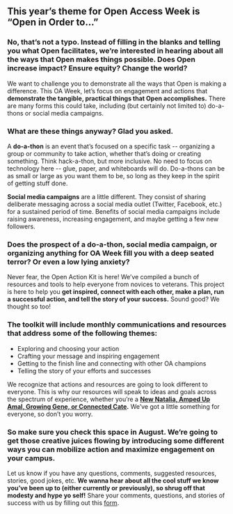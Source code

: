 ## This year’s theme for Open Access Week is “Open in Order to…” 

### No, that’s not a typo. Instead of filling in the blanks and telling you what Open facilitates, we’re interested in hearing about all the ways that Open makes things possible. Does Open increase impact? Ensure equity? Change the world?

We want to challenge you to demonstrate all the ways that Open is making a difference. This OA Week, let’s focus on engagement and actions that **demonstrate the tangible, practical things that Open accomplishes.** There are many forms this could take, including (but certainly not limited to) do-a-thons or social media campaigns. 

### What are these things anyway? Glad you asked. 

A **do-a-thon** is an event that’s focused on a specific task -- organizing a group or community to take action, whether that’s doing or creating something. Think hack-a-thon, but more inclusive. No need to focus on technology here -- glue, paper, and whiteboards will do. Do-a-thons can be as small or large as you want them to be, so long as they keep in the spirit of getting stuff done. 

**Social media campaigns** are a little different. They consist of sharing deliberate messaging across a social media outlet (Twitter, Facebook, etc.) for a sustained period of time. Benefits of social media campaigns include raising awareness, increasing engagement, and maybe getting a few new followers.

### Does the prospect of a do-a-thon, social media campaign, or organizing anything for OA Week fill you with a deep seated terror? Or even a low lying anxiety? 

Never fear, the Open Action Kit is here! We’ve compiled a bunch of resources and tools to help everyone from novices to veterans. This project is here to help you **get inspired, connect with each other, make a plan, run a successful action, and tell the story of your success.** Sound good? We thought so too!

### The toolkit will include monthly communications and resources that address some of the following themes:

* Exploring and choosing your action
* Crafting your message and inspiring engagement
* Getting to the finish line and connecting with other OA champions
* Telling the story of your efforts and successes

We recognize that actions and resources are going to look different to everyone. This is why our resources will speak to ideas and goals across the spectrum of experience, whether you’re a **[New Natalia, Amped Up Amal, Growing Gene, or Connected Cate](https://sparcopen.github.io/Open-Action-Kit/personas).** We’ve got a little something for everyone, so don’t you worry. 

### So make sure you check this space in August. We’re going to get those creative juices flowing by introducing some different ways you can mobilize action and maximize engagement on your campus. 

Let us know if you have any questions, comments, suggested resources, stories, good jokes, etc. **We wanna hear about all the cool stuff we know you’ve been up to (either currently or previously), so shrug off that modesty and hype yo self!** Share your comments, questions, and stories of success with us by filling out this [form](https://docs.google.com/forms/d/e/1FAIpQLSdDKxixKSASG6ByPRuySKk0dzEGstgR1fSSYhoHTEu2VSztXw/viewform?usp=sf_link).



